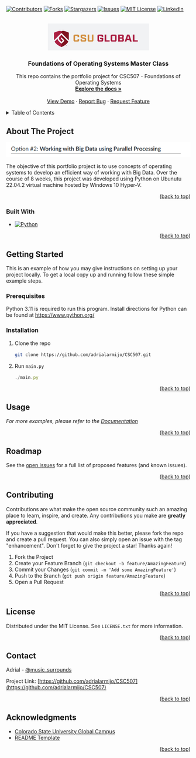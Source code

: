 <!-- Improved compatibility of back to top link: See: https://github.com/othneildrew/Best-README-Template/pull/73 -->
<a name="readme-top"></a>
<!--
*** Thanks for checking out the Best-README-Template. If you have a suggestion
*** that would make this better, please fork the repo and create a pull request
*** or simply open an issue with the tag "enhancement".
*** Don't forget to give the project a star!
*** Thanks again! Now go create something AMAZING! :D
-->



<!-- PROJECT SHIELDS -->
<!--
*** I'm using markdown "reference style" links for readability.
*** Reference links are enclosed in brackets [ ] instead of parentheses ( ).
*** See the bottom of this document for the declaration of the reference variables
*** for contributors-url, forks-url, etc. This is an optional, concise syntax you may use.
*** https://www.markdownguide.org/basic-syntax/#reference-style-links
-->
[![Contributors][contributors-shield]][contributors-url]
[![Forks][forks-shield]][forks-url]
[![Stargazers][stars-shield]][stars-url]
[![Issues][issues-shield]][issues-url]
[![MIT License][license-shield]][license-url]
[![LinkedIn][linkedin-shield]][linkedin-url]



<!-- PROJECT LOGO -->
<br />
<div align="center">
  <a href="https://github.com/adrialarmijo/CSC507">
    <img src="images/logo.png" alt="Logo">
  </a>

<h3 align="center">Foundations of Operating Systems Master Class</h3>

  <p align="center">
    This repo contains the portfolio project for CSC507 - Foundations of Operating Systems
    <br />
    <a href="https://adrial-armijo.atlassian.net/wiki/spaces/FOOS/overview"><strong>Explore the docs »</strong></a>
    <br />
    <br />
    <a href="https://github.com/adrialarmijo/CSC507">View Demo</a>
    ·
    <a href="https://github.com/adrialarmijo/CSC507/issues">Report Bug</a>
    ·
    <a href="https://github.com/adrialarmijo/CSC507/issues">Request Feature</a>
  </p>
</div>



<!-- TABLE OF CONTENTS -->
<details>
  <summary>Table of Contents</summary>
  <ol>
    <li>
      <a href="#about-the-project">About The Project</a>
      <ul>
        <li><a href="#built-with">Built With</a></li>
      </ul>
    </li>
    <li>
      <a href="#getting-started">Getting Started</a>
      <ul>
        <li><a href="#prerequisites">Prerequisites</a></li>
        <li><a href="#installation">Installation</a></li>
      </ul>
    </li>
    <li><a href="#usage">Usage</a></li>
    <li><a href="#roadmap">Roadmap</a></li>
    <li><a href="#contributing">Contributing</a></li>
    <li><a href="#license">License</a></li>
    <li><a href="#contact">Contact</a></li>
    <li><a href="#acknowledgments">Acknowledgments</a></li>
  </ol>
</details>



<!-- ABOUT THE PROJECT -->
## About The Project

[![Product Name Screen Shot][product-screenshot]](https://example.com)

The objective of this portfolio project is to use concepts of operating systems to develop an efficient way of working with Big Data. Over the course of 8 weeks, this project was developed using Python on Ubunutu 22.04.2 virtual machine hosted by Windows 10 Hyper-V. 

<p align="right">(<a href="#readme-top">back to top</a>)</p>



### Built With

* [![Python][Python.js]][Python-url]

<p align="right">(<a href="#readme-top">back to top</a>)</p>



<!-- GETTING STARTED -->
## Getting Started

This is an example of how you may give instructions on setting up your project locally.
To get a local copy up and running follow these simple example steps.

### Prerequisites

Python 3.11 is required to run this program. 
Install directions for Python can be found at https://www.python.org/


### Installation

1. Clone the repo
   ```sh
   git clone https://github.com/adrialarmijo/CSC507.git
   ```
2. Run `main.py`
   ```js
   ./main.py
   ```

<p align="right">(<a href="#readme-top">back to top</a>)</p>



<!-- USAGE EXAMPLES -->
## Usage

_For more examples, please refer to the [Documentation](https://example.com)_

<p align="right">(<a href="#readme-top">back to top</a>)</p>



<!-- ROADMAP -->
## Roadmap

See the [open issues](https://github.com/adrialarmijo/CSC507/issues) for a full list of proposed features (and known issues).

<p align="right">(<a href="#readme-top">back to top</a>)</p>



<!-- CONTRIBUTING -->
## Contributing

Contributions are what make the open source community such an amazing place to learn, inspire, and create. Any contributions you make are **greatly appreciated**.

If you have a suggestion that would make this better, please fork the repo and create a pull request. You can also simply open an issue with the tag "enhancement".
Don't forget to give the project a star! Thanks again!

1. Fork the Project
2. Create your Feature Branch (`git checkout -b feature/AmazingFeature`)
3. Commit your Changes (`git commit -m 'Add some AmazingFeature'`)
4. Push to the Branch (`git push origin feature/AmazingFeature`)
5. Open a Pull Request

<p align="right">(<a href="#readme-top">back to top</a>)</p>



<!-- LICENSE -->
## License

Distributed under the MIT License. See `LICENSE.txt` for more information.

<p align="right">(<a href="#readme-top">back to top</a>)</p>



<!-- CONTACT -->
## Contact

Adrial - [@music_surrounds](https://twitter.com/music_surrounds)

Project Link: [https://github.com/adrialarmijo/CSC507](https://github.com/adrialarmijo/CSC507)

<p align="right">(<a href="#readme-top">back to top</a>)</p>



<!-- ACKNOWLEDGMENTS -->
## Acknowledgments

* [Colorado State University Global Campus](https://csuglobal.edu/)
* [README Template](https://github.com/othneildrew/Best-README-Template)


<p align="right">(<a href="#readme-top">back to top</a>)</p>



<!-- MARKDOWN LINKS & IMAGES -->
<!-- https://www.markdownguide.org/basic-syntax/#reference-style-links -->
[contributors-shield]: https://img.shields.io/github/contributors/adrialarmijo/CSC507.svg?style=for-the-badge
[contributors-url]: https://github.com/adrialarmijo/CSC507/graphs/contributors
[forks-shield]: https://img.shields.io/github/forks/adrialarmijo/CSC507.svg?style=for-the-badge
[forks-url]: https://github.com/adrialarmijo/CSC507/network/members
[stars-shield]: https://img.shields.io/github/stars/adrialarmijo/CSC507.svg?style=for-the-badge
[stars-url]: https://github.com/adrialarmijo/CSC507/stargazers
[issues-shield]: https://img.shields.io/github/issues/adrialarmijo/CSC507.svg?style=for-the-badge
[issues-url]: https://github.com/adrialarmijo/CSC507/issues
[license-shield]: https://img.shields.io/github/license/adrialarmijo/CSC507.svg?style=for-the-badge
[license-url]: https://github.com/adrialarmijo/CSC507/blob/master/LICENSE.txt
[linkedin-shield]: https://img.shields.io/badge/-LinkedIn-black.svg?style=for-the-badge&logo=linkedin&colorB=555
[linkedin-url]: https://linkedin.com/in/adrial-armijo
[product-screenshot]: images/screenshot.png
[Python.js]: https://img.shields.io/badge/python-Python%203.11-blue
[Python-url]: https://www.python.org/
